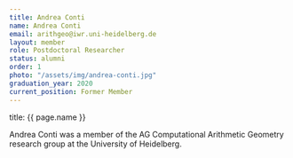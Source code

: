 ```yaml
---
title: Andrea Conti
name: Andrea Conti
email: arithgeo@iwr.uni-heidelberg.de
layout: member
role: Postdoctoral Researcher
status: alumni
order: 1
photo: "/assets/img/andrea-conti.jpg"
graduation_year: 2020
current_position: Former Member
---
```

title: {{ page.name }}

Andrea Conti was a member of the AG Computational Arithmetic Geometry research group at the University of Heidelberg.
